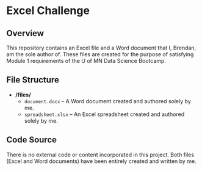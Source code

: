 # Excel Challenge

## Overview

This repository contains an Excel file and a Word document that I, Brendan, am the sole author of. These files are created for the purpose of satisfying Module 1 requirements of the U of MN Data Science Bootcamp.

## File Structure

- **/files/**
  - `document.docx` – A Word document created and authored solely by me.
  - `spreadsheet.xlsx` – An Excel spreadsheet created and authored solely by me.

## Code Source

There is no external code or content incorporated in this project. Both files (Excel and Word documents) have been entirely created and written by me.
